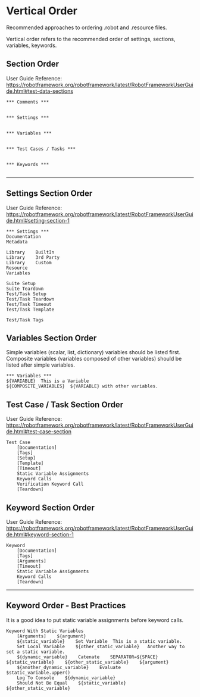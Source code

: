 # Vertical Order

Recommended approaches to ordering .robot and .resource files.

Vertical order refers to the recommended order of settings, sections, variables, keywords.

## Section Order

User Guide Reference: <https://robotframework.org/robotframework/latest/RobotFrameworkUserGuide.html#test-data-sections>

```robot
*** Comments ***


*** Settings ***


*** Variables ***


*** Test Cases / Tasks ***


*** Keywords ***


```

---

## Settings Section Order

User Guide Reference: <https://robotframework.org/robotframework/latest/RobotFrameworkUserGuide.html#setting-section-1>

```robot
*** Settings ***
Documentation
Metadata

Library    BuiltIn
Library    3rd Party
Library    Custom
Resource
Variables

Suite Setup
Suite Teardown
Test/Task Setup
Test/Task Teardown
Test/Task Timeout
Test/Task Template

Test/Task Tags
```

## Variables Section Order

Simple variables (scalar, list, dictionary) variables should be listed first.
Composite variables (variables composed of other variables) should be listed after simple variables.

```robot
*** Variables ***
${VARIABLE}  This is a Variable
${COMPOSITE_VARIABLES}  ${VARIABLE} with other variables.

```

## Test Case / Task Section Order

User Guide Reference: <https://robotframework.org/robotframework/latest/RobotFrameworkUserGuide.html#test-case-section>

```robot
Test Case
    [Documentation]
    [Tags]
    [Setup]
    [Template]
    [Timeout]
    Static Variable Assignments
    Keyword Calls
    Verification Keyword Call
    [Teardown]
```

## Keyword Section Order

User Guide Reference: <https://robotframework.org/robotframework/latest/RobotFrameworkUserGuide.html#keyword-section-1>

```robot
Keyword
    [Documentation]
    [Tags]
    [Arguments]
    [Timeout]
    Static Variable Assignments
    Keyword Calls
    [Teardown]
```

---

## Keyword Order - Best Practices

It is a good idea to put static variable assignments before keyword calls.

```robot
Keyword With Static Variables
    [Arguments]    ${argument}
    ${static_variable}    Set Variable  This is a static variable.
    Set Local Variable    ${other_static_variable}   Another way to set a static variable.
    ${dynamic_variable}    Catenate    SEPARATOR=${SPACE}    ${static_variable}    ${other_static_variable}    ${argument}
    ${another_dynamic_variable}    Evaluate    $static_variable.upper()
    Log To Console    ${dynamic_variable}
    Should Not Be Equal    ${static_variable}    ${other_static_variable} 
```
